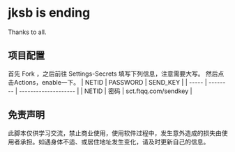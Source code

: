 # jksb is ending
Thanks to all.

## 项目配置

首先 Fork ，之后前往 Settings-Secrets 填写下列信息，注意需要大写。
然后点击Actions，enable一下。
| NETID | PASSWORD | SEND_KEY             | 
| ----- | -------- | -------------------- | 
| NETID | 密码     | sct.ftqq.com/sendkey | 



## 免责声明

此脚本仅供学习交流，禁止商业使用，使用软件过程中，发生意外造成的损失由使用者承担。如遇身体不适、或居住地址发生变化，请及时更新自己的信息。



